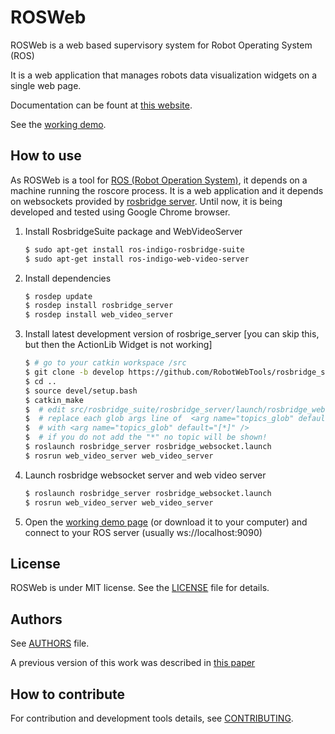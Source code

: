 
# ROSWeb

ROSWeb is a web based supervisory system for Robot Operating System (ROS)

It is a web application that manages robots data visualization widgets on a single web page.

Documentation can be fount at [this website][doc].

See the [working demo][demo].

## How to use

As ROSWeb is a tool for [ROS (Robot Operation System)][ros], it depends on a machine running the roscore process.
It is a web application and it depends on websockets provided by [rosbridge server][rosbridge].
Until now, it is being developed and tested using Google Chrome browser.

1. Install RosbridgeSuite package and WebVideoServer

    ```sh
    $ sudo apt-get install ros-indigo-rosbridge-suite
    $ sudo apt-get install ros-indigo-web-video-server
    ```

2. Install dependencies
    ```sh
    $ rosdep update
    $ rosdep install rosbridge_server
    $ rosdep install web_video_server
    ```


4. Install latest development version of rosbrige_server [you can skip this, but then the ActionLib Widget is not working]
    ```sh
    $ # go to your catkin workspace /src
    $ git clone -b develop https://github.com/RobotWebTools/rosbridge_suite.git
    $ cd ..
    $ source devel/setup.bash
    $ catkin_make
    $  # edit src/rosbridge_suite/rosbridge_server/launch/rosbridge_websocket.launch
    $  # replace each glob args line of  <arg name="topics_glob" default="[]" /> 
    $  # with <arg name="topics_glob" default="[*]" /> 
    $  # if you do not add the "*" no topic will be shown!
    $ roslaunch rosbridge_server rosbridge_websocket.launch
    $ rosrun web_video_server web_video_server
    ```
 
4. Launch rosbridge websocket server and web video server
    ```sh
    $ roslaunch rosbridge_server rosbridge_websocket.launch
    $ rosrun web_video_server web_video_server
    ```

5. Open the [working demo page][demo] (or download it to your computer) and connect to your ROS server (usually ws://localhost:9090)


## License

ROSWeb is under MIT license. See the [LICENSE](LICENSE) file for details.

## Authors

See [AUTHORS](AUTHORS.md) file.

A previous version of this work was described in [this paper][paper]

## How to contribute

For contribution and development tools details, see [CONTRIBUTING](CONTRIBUTING.md).

[//]: #

[ros]: <http://www.ros.org>
[doc]: <http://www.labrom.eesc.usp.br/rosweb/typedoc>
[demo]: <http://labrom.eesc.usp.br/rosweb/>
[rosbridge]: <http://www.github.com/RobotWebTools/rosbridge_suite>
[paper]: <https://www.researchgate.net/publication/308519873_DEVELOPMENT_OF_A_MOBILE_ROBOTS_SUPERVISORY_SYSTEM> 
